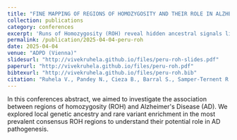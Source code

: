 ```yaml
---
title: "FINE MAPPING OF REGIONS OF HOMOZYGOSITY AND THEIR ROLE IN ALZHEIMER’S DISEASE: INSIGHTS FROM THE PERUVIAN AND MEXICAN POPULATIONS"
collection: publications
category: conferences
excerpt: 'Runs of Homozygosity (ROH) reveal hidden ancestral signals linked to Alzheimer’s Disease in Peruvian and Mexican populations — uncovering shared genomic regions enriched with African ancestry. This study highlights the power of population-specific ROH and ancestry mapping in understanding the genetic roots of Alzheimer’s disease.'
permalink: /publication/2025-04-04-peru-roh
date: 2025-04-04
venue: "ADPD (Vienna)"
slidesurl: "http://vivekruhela.github.io/files/peru-roh-slides.pdf"
paperurl: "http://vivekruhela.github.io/files/peru-roh.pdf"
bibtexurl: "http://vivekruhela.github.io/files/peru-roh.bib"
citation: "Ruhela V., Pandey N., Cieza B., Barral S., Samper-Ternent R., Montesinos R., Soto-Añari M., Wong R., Custodio N., Tosto G. 2025 April,FINE MAPPING OF REGIONS OF HOMOZYGOSITY AND THEIR ROLE IN ALZHEIMER’S DISEASE: INSIGHTS FROM THE PERUVIAN AND MEXICAN POPULATIONS. In <i>International Conference on Alzheimer's and Parkinson's Diseases and related neurological disorders (ADPD)</i>. http://dx.doi.org/10.13140/RG.2.2.15642.15048"
---
```


In this conferences abstract, we aimed to investigate the association between regions of homozygosity (ROH) and Alzheimer's Disease (AD). We explored local genetic ancestry and rare variant enrichment in the most prevalent consensus ROH regions to understand their potential role in AD pathogenesis.

